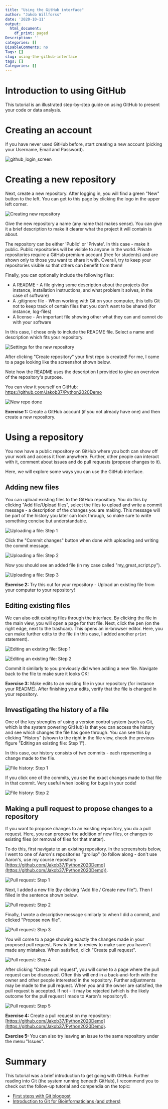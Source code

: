 ```yaml
---
title: "Using the GitHub interface"
author: "Jakob Willforss"
date: '2020-10-11'
output:
  html_document:
    df_print: paged
Description: ''
categories: []
DisableComments: no
Tags: []
slug: using-the-github-interface
tags: []
Categories: []
---
```


# Introduction to using GitHub

This tutorial is an illustrated step-by-step guide on using GitHub to present your code or data analysis.

# Creating an account

If you have never used GitHub before, start creating a new account (picking your Username, Email and Password).

![github_login_screen](/post/2020-10-11-using-the-github-interface.en_files/login.png)

# Creating a new repository

Next, create a new repository. After logging in, you will find a green "New" button to the left. You can get to this page by clicking the logo in the upper left corner.

![Creating new repository](/post/2020-10-11-using-the-github-interface.en_files/new_repo_marked_trim.png)

Give the new repository a name (any name that makes sense). You can give it a brief description to make it clearer what the project it will contain is about.

The repository can be either 'Public' or 'Private'. In this case - make it public. Public repositories will be visible to anyone in the world. Private repositories require a GitHub premium account (free for students) and are shown only to those you want to share it with. Overall, try to keep your repositories visible so that others can benefit from them!

Finally, you can optionally include the following files:

* A README - A file giving some description about the projects (for instance, installation instructions, and what problem it solves, in the case of software)
* A .gitignore file - When working with Git on your computer, this tells Git not to keep track of certain files that you don't want to be shared (for instance, log-files)
* A license - An important file showing other what they can and cannot do with your software

In this case, I chose only to include the README file. Select a name and description which fits your repository.

![Settings for the new repository](/post/2020-10-11-using-the-github-interface.en_files/3_create_new_repo.png)

After clicking "Create repository" your first repo is created! For me, I came to a page looking like the screenshot shown below.

Note how the README uses the description I provided to give an overview of the repository's purpose.

You can view it yourself on GitHub: https://github.com/Jakob37/Python2020Demo

![New repo done](/post/2020-10-11-using-the-github-interface.en_files/4_new_repo_done.png)

**Exercise 1:** Create a GitHub account (if you not already have one) and then create a new repository.

# Using a repository

You now have a public repository on GitHub where you both can show off your work and access it from anywhere. Further, other people can interact with it, comment about issues and do pull requests (propose changes to it).

Here, we will explore some ways you can use the GitHub interface.

## Adding new files

You can upload existing files to the GitHub repository. You do this by clicking "Add file/Upload files", select the files to upload and write a commit message - a description of the changes you are making. This message will be part of the history you later can look through, so make sure to write something concise but understandable.

![Uploading a file: Step 1](/post/2020-10-11-using-the-github-interface.en_files/11_upload_file.png)

Click the "Commit changes" button when done with uploading and writing the commit message.

![Uploading a file: Step 2](/post/2020-10-11-using-the-github-interface.en_files/12_upload_file_2.png)

Now you should see an added file (in my case called "my_great_script.py").

![Uploading a file: Step 3](/post/2020-10-11-using-the-github-interface.en_files/13_file_uploaded.png)

**Exercise 2:** Try this out for your repository - Upload an existing file from your computer to your repository!

## Editing existing files

We can also edit existing files through the interface. By clicking the file in the main view, you will open a page for that file. Next, click the pen (on the right edge, next to the trashcan). This opens an in-browser editor. Here, you can make further edits to the file (in this case, I added another `print` statement).

![Editing an existing file: Step 1](/post/2020-10-11-using-the-github-interface.en_files/15_history_button.png)

![Editing an existing file: Step 2](/post/2020-10-11-using-the-github-interface.en_files/14_edit_file_from_gui.png)

Commit it similarly to you previously did when adding a new file. Navigate back to the file to make sure it looks OK!

**Exercise 3:** Make edits to an existing file in your repository (for instance your README). After finishing your edits, verify that the file is changed in your repository.

## Investigating the history of a file

One of the key strengths of using a version control system (such as Git, which is the system powering GitHub) is that you can access the history and see which changes the file has gone through. You can see this by clicking "History" (shown to the right in the file view, check the previous figure "Editing an existing file: Step 1").

In this case, our history consists of two commits - each representing a change made to the file. 

![File history: Step 1](/post/2020-10-11-using-the-github-interface.en_files/16_check_history.png)

If you click one of the commits, you see the exact changes made to that file in that commit. Very useful when looking for bugs in your code!

![File history: Step 2](/post/2020-10-11-using-the-github-interface.en_files/16_see_exact_changes.png)

## Making a pull request to propose changes to a repository

If you want to propose changes to an existing repository, you do a pull request. Here, you can propose the addition of new files, or changes to existing files (or removal of files for that matter).

To do this, first navigate to an existing repository. In the screenshots below, I went to one of Aaron's repositories "grollup" (to follow along - don't use Aaron's, use my course repository  [https://github.com/Jakob37/Python2020Demo](https://github.com/Jakob37/Python2020Demo)).

![Pull request: Step 1](/post/2020-10-11-using-the-github-interface.en_files/17_pull_request.png)

Next, I added a new file (by clicking "Add file / Create new file"). Then I filled in the sentence shown below.

![Pull request: Step 2](/post/2020-10-11-using-the-github-interface.en_files/18_adding_file.png)

Finally, I wrote a descriptive message similarly to when I did a commit, and clicked "Propose new file".

![Pull request: Step 3](/post/2020-10-11-using-the-github-interface.en_files/19_pr_message.png)

You will come to a page showing exactly the changes made in your proposed pull request. Now is time to review to make sure you haven't made any mistakes. When satisfied, click "Create pull request".

![Pull request: Step 4](/post/2020-10-11-using-the-github-interface.en_files/20_pr.png)

After clicking "Create pull request", you will come to a page where the pull request can be discussed. Often this will end in a back-and-forth with the owner and other people interested in the repository. Further adjustments may be made to the pull request. When you and the owner are satisfied, the pull request is accepted. If not - it may be rejected (which is the likely outcome for the pull request I made to Aaron's repository!).

![Pull request: Step 5](/post/2020-10-11-using-the-github-interface.en_files/21_pr.png)

**Exercise 4:** Create a pull request on my repository: [https://github.com/Jakob37/Python2020Demo](https://github.com/Jakob37/Python2020Demo). 

**Exercise 5:** You can also try leaving an issue to the same repository under the menu "Issues".

# Summary

This tutorial was a brief introduction to get going with GitHub. Further reading into Git (the system running beneath GitHub), I recommend you to check out the follow-up tutorial and compendia on the topic:

* [First steps with Git blogpost](/post/first-steps-with-git/)
* [Introduction to Git for Bioinformaticians (and others)](/post/introduction-to-git-for-bioinformaticians/)
